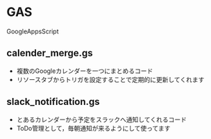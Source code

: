 # GAS
GoogleAppsScript
## calender_merge.gs
- 複数のGoogleカレンダーを一つにまとめるコード
- リソースタブからトリガを設定することで定期的に更新してくれます
## slack_notification.gs
- とあるカレンダーから予定をスラックへ通知してくれるコード
- ToDo管理として，毎朝通知が来るようにして使ってます
